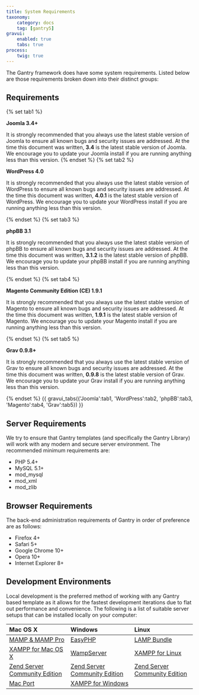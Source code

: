 ```yaml
---
title: System Requirements
taxonomy:
    category: docs
    tag: [gantry5]
gravui:
    enabled: true
    tabs: true
process:
    twig: true
---
```


The Gantry framework does have some system requirements. Listed below are those requirements broken down into their distinct groups:

Requirements
-------------------

{% set tab1 %}

**Joomla 3.4+**

It is strongly recommended that you always use the latest stable version of Joomla to ensure all known bugs and security issues are addressed. At the time this document was written, **3.4** is the latest stable version of Joomla. We encourage you to update your Joomla install if you are running anything less than this version.
{% endset %}
{% set tab2 %}

**WordPress 4.0**

It is strongly recommended that you always use the latest stable version of WordPress to ensure all known bugs and security issues are addressed. At the time this document was written, **4.0.1** is the latest stable version of WordPress. We encourage you to update your WordPress install if you are running anything less than this version.

{% endset %}
{% set tab3 %}

**phpBB 3.1**

It is strongly recommended that you always use the latest stable version of phpBB to ensure all known bugs and security issues are addressed. At the time this document was written, **3.1.2** is the latest stable version of phpBB. We encourage you to update your phpBB install if you are running anything less than this version.

{% endset %}
{% set tab4 %}

**Magento Community Edition (CE) 1.9.1**

It is strongly recommended that you always use the latest stable version of Magento to ensure all known bugs and security issues are addressed. At the time this document was written, **1.9.1** is the latest stable version of Magento. We encourage you to update your Magento install if you are running anything less than this version.

{% endset %}
{% set tab5 %}

**Grav 0.9.8+**

It is strongly recommended that you always use the latest stable version of Grav to ensure all known bugs and security issues are addressed. At the time this document was written, **0.9.8** is the latest stable version of Grav. We encourage you to update your Grav install if you are running anything less than this version.

{% endset %}
{{ gravui_tabs({'Joomla':tab1, 'WordPress':tab2, 'phpBB':tab3, 'Magento':tab4, 'Grav':tab5}) }}


Server Requirements
-------------------

We try to ensure that Gantry templates (and specifically the Gantry Library) will work with any modern and secure server environment. The recommended minimum requirements are:

* PHP 5.4+
* MySQL 5.1+
* mod_mysql
* mod_xml
* mod_zlib

Browser Requirements
--------------------

The back-end administration requirements of Gantry in order of preference are as follows:

* Firefox 4+
* Safari 5+
* Google Chrome 10+
* Opera 10+
* Internet Explorer 8+

Development Environments
------------------------

Local development is the preferred method of working with any Gantry based template as it allows for the fastest development iterations due to flat out performance and convenience. The following is a list of suitable server setups that can be installed locally on your computer:


| Mac OS X                              | Windows                               | Linux                                 |
|:--------------------------------------|:--------------------------------------|:--------------------------------------|
| [MAMP & MAMP Pro][mamp]               | [EasyPHP][easyphp]                    | [LAMP Bundle][lamp]                   |
| [XAMPP for Mac OS X][xampm]           | [WampServer][wamp]                    | [XAMPP for Linux][xampl]              |
| [Zend Server Community Edition][zend] | [Zend Server Community Edition][zend] | [Zend Server Community Edition][zend] |
| [Mac Port][macport]                   | [XAMPP for Windows][xampw]            |



[mamp]: http://www.mamp.info/
[xampm]: http://www.apachefriends.org/en/xampp-macosx.html
[xampw]: http://www.apachefriends.org/en/xampp-windows.html
[xampl]: http://www.apachefriends.org/en/xampp-linux.html
[zend]: http://www.zend.com/en/products/server-ce/
[macport]: http://www.techiecorner.com/174/how-to-install-apache-php-mysql-with-macport-in-mac-os-x/
[easyphp]: http://www.easyphp.org/
[lamp]: http://en.wikipedia.org/wiki/LAMP_(software_bundle)
[wamp]: http://www.wampserver.com/en/
